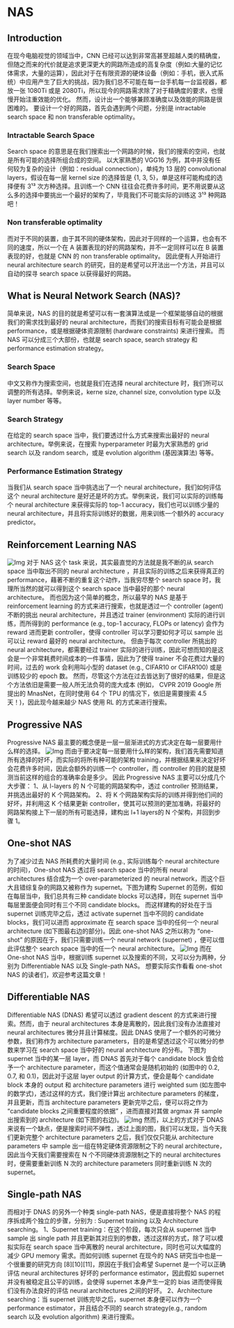 # NAS
## Introduction
在现今电脑视觉的领域当中，CNN 已经可以达到非常高甚至超越人类的精确度，但随之而来的代价就是追求更深更大的网路所造成的高复杂度（例如:大量的记忆体需求，大量的运算），因此对于在有限资源的硬体设备（例如：手机，嵌入式系统）中应用产生了巨大的挑战，因为我们总不可能在每一台手机每一台监视器，都放一张 1080Ti 或是 2080Ti，所以现今的网路需求除了对于精确度的要求，也慢慢开始注重效能的优化。
然而，设计出一个能够兼顾准确度以及效能的网路是很困难的。
要设计一个好的网路，首先会遇到两个问题，分别是 intractable search space 和 non transferable optimality。

### Intractable Search Space
Search space 的意思是在我们搜索出一个网路的时候，我们的搜索的空间，也就是所有可能的选择所组合成的空间。
以大家熟悉的 VGG16 为例，其中并没有任何较为复杂的设计（例如：residual connection），单纯为 13 层的 convolutional layers，假设在每一层 kernel size 的选择皆是 {1, 3, 5}，单是这样可能构成的选择便有 3¹³ 次方种选择。且训练一个 CNN 往往会花费许多时间，更不用说要从这么多的选择中要挑出一个最好的架构了，毕竟我们不可能实际的训练这 3¹³ 种网路吧！

### Non transferable optimality
而对于不同的装置，由于其不同的硬体架构，因此对于同样的一个运算，也会有不同的速度，所以一个在 A 装置表现的好的网路架构，并不一定同样可以在 B 装置表现的好，也就是 CNN 的 non transferable optimality。
因此便有人开始进行 neural architecture search 的研究，目的是希望可以开法出一个方法，并且可以自动的探寻 search space 以获得最好的网路。

## What is Neural Network Search (NAS)?
简单来说，NAS 的目的就是希望可以有一套演算法或是一个框架能够自动的根据我们的需求找到最好的 neural architecture，而我们的搜索目标有可能会是根据 performance，或是根据硬体资源限制 (hardware constraints) 来进行搜索。
而 NAS 可以分成三个大部份，也就是 search space, search strategy 和 performance estimation strategy。

### Search Space
中文又称作为搜索空间，也就是我们在选择 neural architecture 时，我们所可以调整的所有选择。举例来说，kerne size, channel size, convolution type 以及 layer number 等等。

### Search Strategy
在给定的 search space 当中，我们要透过什么方式来搜索出最好的 neural architecture。举例来说，在搜索 hyperparameter 时最为大家熟悉的 grid search 以及 random search，或是 evolution algorithm (基因演算法) 等等。

### Performance Estimation Strategy
当我们从 search space 当中挑选出了一个 neural architecture，我们如何评估这个 neural architecture 是好还是坏的方式。举例来说，我们可以实际的训练每个 neural architecture 来获得实际的 top-1 accuracy，我们也可以训练少量的 neural architecture，并且将实际训练好的数据，用来训练一个额外的 accuracy predictor。

## Reinforcement Learning NAS
![Img](https://imgpool.protodrive.xyz/img/yank-note-picgo-img-20220903021202.png#pic_center%20=400x)
对于 NAS 这个 task 来说，其实最直觉的方法就是我不断的从 search space 当中取出不同的 neural architecture ，并且实际的训练之后来获得真正的 performance，藉著不断的重复这个动作，当我穷尽整个 search space 时，我理所当然的就可以得到这个 search space 当中最好的那个 neural architecture。
而也因为这个简单的概念，所以最早的 NAS 是基于 reinforcement learning 的方式来进行搜索，也就是透过一个 controller (agent) 不断的挑出 neural architecture，并且透过 trainer (environment) 实际的进行训练，而所得到的 performance (e.g., top-1 accuracy, FLOPs or latency) 会作为 reward 进而更新 controller，使得 controller 可以学习要如何才可以 sample 出可以让 reward 最好的 neural architecture。
但由于每次 controller 所挑出的 neural architecture，都需要经过 trainer 实际的进行训练，因此可想而知的是这会是一个非常耗费时间成本的一件事情，因此为了使得 trainer 不会花费过大量的时间，过去的 work 会利用叫小型的 dataset (e.g., CIFAR10 or CIFAR100) 或是训练较少的 epoch 数。
然而，尽管这个方法在过去皆达到了很好的结果，但是这个方法依旧是需要一般人所无法负荷的庞大成本 (例如， CVPR 2019 Google 所提出的 MnasNet，在同时使用 64 个 TPU 的情况下，依旧是需要搜索 4.5 天！)，因此现今越来越少 NAS 使用 RL 的方式来进行搜索。

## Progressive NAS
Progressive NAS 最主要的概念便是一层一层渐进式的方式决定在每一层要用什么样的选择。
![Img](https://imgpool.protodrive.xyz/img/yank-note-picgo-img-20220903021227.png#pic_center%20=400x)
而由于要决定每一层要用什么样的架构，我们首先需要知道所有选择的好坏，而实际的将所有种可能的架构 training，并根据结果来决定好坏会花费许多时间，因此会额外的训练一个 controller，而 controller 的目的就是预测当前这样的组合的准确率会是多少。
因此 Progressive NAS 主要可以分成几个大步骤：
1、从 l-layers 的 N 个可能的网路架构中，透过 controller 预测结果，并挑选出最好的 K 个网路架构。
2、将 K 个网路架构实际的训练并得到他们间的好坏，并利用这 K 个结果更新 controller，使其可以预测的更加准确，将最好的网路架构接上下一层的所有可能选择，建构出 l+1 layers的 N 个架构，并回到步骤 1。

## One-shot NAS
为了减少过去 NAS 所耗费的大量时间 (e.g., 实际训练每个 neural architecture 的时间)，One-shot NAS 透过将 search space 当中的所有 neural architectures 结合成为一个 over-parameterized 的 neural network，而这个巨大且错综复杂的网路又被称作为 supernet。下图为建构 Supernet 的范例，假如在每层当中，我们总共有三种 candidate blocks 可以选择，则在 supernet 当中每层里面便会同时有三个不同 candidate blocks。
而这样建构的好处在于当 supernet 训练完毕之后，透过 activate supernet 当中不同的 candidate blocks，我们可以进而 approximate 在 search space 当中的任何一个 neural architecture (如下图最右边的部分)。因此 one-shot NAS 之所以称为 “one-shot” 的原因在于，我们只需要训练一个 neural network (supernet) ，便可以借此评估整个 search space 当中的任一个 neural architecture。
![Img](https://imgpool.protodrive.xyz/img/yank-note-picgo-img-20220903021249.png#pic_center%20=400x)
而在 One-shot NAS 当中，根据训练 supernet 以及搜索的不同，又可以分为两种，分别为 Differentiable NAS 以及 Single-path NAS。
想要实际实作看看 one-shot NAS 的读者们，欢迎参考这篇文章！

## Differentiable NAS
Differentiable NAS (DNAS) 希望可以透过 gradient descent 的方式来进行搜索。然而，由于 neural architectures 本身是离散的，因此我们没有办法直接对 neural architectures 微分并且计算梯度。因此 DNAS 使用了一个额外的可微分参数，我们称作为 architecture parameters，目的是希望透过这个可以微分的参数来学习在 search space 当中好的 neural architecture 的分布。
下图为 supernet 当中的某一层 layer，而 DNAS 首先对于每个 candidate block 皆会给予一个 architecture parameter，而这个值通常会是随机初始的 (如图中的 0.2, 0.7, 和 0.1)，因此对于这层 layer output 的计算方式，便会是每个 candidate block 本身的 output 和 architecture parameters 进行 weighted sum (如左图中的数学式)，透过这样的方式，我们便计算出 architecture parameters 的梯度，并且更新，而当 architecture parameters 更新完毕之后，便可以将之作为 “candidate blocks 之间重要程度的依据” ，进而直接对其做 argmax 并 sample 出搜索到的 architecture (如下图的右边)。
![Img](https://imgpool.protodrive.xyz/img/yank-note-picgo-img-20220903021308.png#pic_center%20=400x)
然而，以上的方式对于 DNAS 来说有一个缺点，便是搜索时间不弹性，透过上面的图，我们可以发现，当今天我们更新完整个 architecture parameters 之后，我们仅仅只能从 architecture parameters 中 sample 出一组在特定硬体资源限制之下的 neural architecture，因此当今天我们需要搜索在 N 个不同硬体资源限制之下的 neural architectures 时，便需要重新训练 N 次的 architecture parameters 同时重新训练 N 次的 supernet。

## Single-path NAS
而相对于 DNAS 的另外一个种类 single-path NAS，便是直接将整个 NAS 的程序拆成两个独立的步骤，分别为 : Supernet training 以及 Architecture searching。
1、Supernet training：在这个阶段，每次只会从 supernet 当中 sample 出 single path 并且更新其对应到的参数，透过这样的方式，除了可以模拟实际在 search space 当中离散的 neural architecture，同时也可以大幅度的减少 GPU memory 需求。而如何训练 supernet 在现今的 NAS 研究当中也是一个很重要的研究方向 [8][10][11]，原因在于我们会希望 Supernet 是一个可以正确评估 neural architectures 好坏的 performance estimator，因此假如 supernet 并没有被稳定且公平的训练，会使得 supernet 本身产生一定的 bias 进而使得我们没有办法良好的评估 neural architectures 之间的好坏。
2、Architecture searching：当 supernet 训练完毕之后，supernet 本身便可以作为一个 performance estimator，并且结合不同的 search strategy(e.g., random search 以及 evolution algorithm) 来进行搜索。
